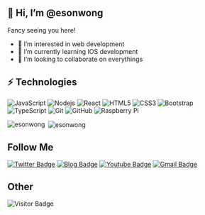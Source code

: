 ## 👋 Hi, I’m @esonwong

Fancy seeing you here!

- 👀 I’m interested in web development
- 🌱 I’m currently learning IOS development
- 💞️ I’m looking to collaborate on everythings


## ⚡ Technologies

![JavaScript](https://img.shields.io/badge/-JavaScript-black?style=flat-square&logo=javascript)
![Nodejs](https://img.shields.io/badge/-Nodejs-black?style=flat-square&logo=Node.js)
![React](https://img.shields.io/badge/-React-black?style=flat-square&logo=react)
![HTML5](https://img.shields.io/badge/-HTML5-E34F26?style=flat-square&logo=html5&logoColor=white)
![CSS3](https://img.shields.io/badge/-CSS3-1572B6?style=flat-square&logo=css3)
![Bootstrap](https://img.shields.io/badge/-Bootstrap-563D7C?style=flat-square&logo=bootstrap)
![TypeScript](https://img.shields.io/badge/-TypeScript-005ABC?style=flat-square&logo=typescript)
![Git](https://img.shields.io/badge/-Git-black?style=flat-square&logo=git)
![GitHub](https://img.shields.io/badge/-GitHub-181717?style=flat-square&logo=github)
![Raspberry Pi](https://img.shields.io/badge/-Raspberry%20Pi-C51A4A?style=flat-square&logo=Raspberry-Pi)


<p><img align="left" src="https://github-readme-stats.vercel.app/api/top-langs?username=esonwong&show_icons=true&locale=en&layout=compact" alt="esonwong" /></p>

<p>&nbsp;<img align="center" src="https://github-readme-stats.vercel.app/api?username=esonwong&show_icons=true&locale=en" alt="esonwong" /></p>




## Follow Me

[![Twitter Badge](https://img.shields.io/badge/-eson000-005ABC?style=flat-square&logo=Twitter&logoColor=white&link=https://twitter.com/eson000)](https://twitter.com/eson000)
[![Blog Badge](https://img.shields.io/badge/-esonblog-563D7C?style=flat-square&logo=Blogger&logoColor=white&link=https://blog.esonwong.com)](https://blog.esonwong.com)
[![Youtube Badge](https://img.shields.io/badge/-EsonWong-darkred?style=flat-square&logo=youtube&logoColor=white&link=https://www.youtube.com/c/itiwll)](https://www.youtube.com/c/itiwll)
[![Gmail Badge](https://img.shields.io/badge/-esonzero@gmail.com-c14438?style=flat-square&logo=Gmail&logoColor=white&link=mailto:esonzero@gmail.com)](mailto:esonzero@gmail.com)


## Other
![Visitor Badge](https://visitor-badge.laobi.icu/badge?page_id=esonwong.esonwong)
